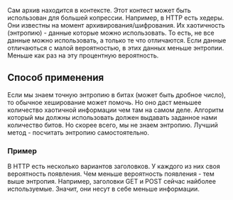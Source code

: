 Сам архив находится в контексте. Этот контест может быть использован для большей копрессии.
Например, в HTTP есть хедеры. Они известны на момент архивирования/шифрования.
Их хаотичность (энтропию) - данные которые можно использовать.
То есть, не все данные можно использовать, а только те что отличаются.
Если данные отличаються с малой вероятностью, в этих данных меньше энтропии. Меньше как раз на эту процентную вероятность.

## Способ применения
Если мы знаем точную энтропию в битах (может быть дробное число), то обычное хеширование может помочь. Но оно даст меньшее количество хаотичной информации чем там на самом деле. Алгоритм который мы должны использовать должен выдавать заданное нами количество битов.
Но скорее всего, мы не знаем энтропию.
Лучший метод - посчитать энтропию самостоятельно.
### Пример
В HTTP есть несколько вариантов заголовков. У каждого из них своя вероятность появления.
Чем меньше вероятность появления - тем выше энтропия.
Например, заголовки GET и POST сейчас найболее используемые. Значит, они несут в себе меньше информации.